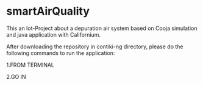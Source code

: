 # smartAirQuality

This an Iot-Project about a depuration air system based on Cooja simulation and java application with Californium. 

After downloading the repository in contiki-ng directory, please do the following commands to run the application:

1.FROM TERMINAL


2.GO IN 


